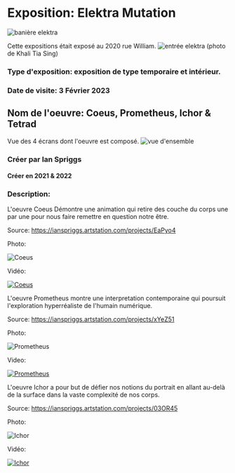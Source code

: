 # Exposition: Elektra Mutation

![banière elektra](/BIAN/Medias/entree_elektra.png)

Cette expositions était exposé au 2020 rue William.
![entrée elektra](/BIAN/Medias/entree_edifice.png)
(photo de Khali Tia Sing)

### Type d'exposition: exposition de type temporaire et intérieur.

### Date de visite: 3 Février 2023

## Nom de l'oeuvre: Coeus, Prometheus, Ichor & Tetrad

Vue des 4 écrans dont l'oeuvre est composé.
![vue d'ensemble](/BIAN/Medias/vue_ensemble.png)

### Créer par Ian Spriggs
#### Créer en 2021 & 2022

### Description: 
L'oeuvre Coeus Démontre une animation qui retire des couche du corps une par une pour nous faire remettre en question notre 
être.

Source: https://ianspriggs.artstation.com/projects/EaPyo4

Photo:

![Coeus](/BIAN/Medias/homme.png)

Vidéo:

[![Coeus](http://img.youtube.com/vi/kWeBKWqhHTM/0.jpg)](https://www.youtube.com/watch?v=kWeBKWqhHTM)

L'oeuvre Prometheus montre une interpretation contemporaine qui poursuit l'exploration hyperréaliste de l'humain numérique.

Source: https://ianspriggs.artstation.com/projects/xYeZ51

Photo:

![Prometheus](/BIAN/Medias/femme_vague.png)

Video:

[![Prometheus](http://img.youtube.com/vi/6bNQhw1tL-E/0.jpg)](https://www.youtube.com/watch?v=6bNQhw1tL-E)

L'oeuvre Ichor a pour but de défier nos notions du portrait en allant au-delà de la surface dans la vaste complexité de nos 
corps.

Source: https://ianspriggs.artstation.com/projects/03OR45

Photo:

![Ichor](/BIAN/Medias/femme_veine.png)

Vidéo:

[![Ichor](http://img.youtube.com/vi/ZzbgHvzTshw/0.jpg)](https://www.youtube.com/watch?v=ZzbgHvzTshw)
